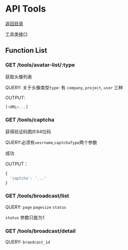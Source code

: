 # API Tools

[返回目录](index.md)

工具类接口

## Function List

### GET /tools/avatar-list/:type

获取头像列表

QUERY:
关于头像类型`type`: 有 `company`, `project`, `user` 三种

OUTPUT:
```javascript
[<URL>...]
```
### GET /tools/captcha

获得验证码图片64位码

QUERY:必须有`uesrname`,`captchaType`两个参数

成功

OUTPUT：
```javascript
{
  'captcha': '...'
}
```

### GET /tools/broadcast/list

QUERY:
`page` `pagesize` `status`

`status` 参数只能为1

### GET /tools/broadcast/detail

QUERY:
`braodcast_id` 